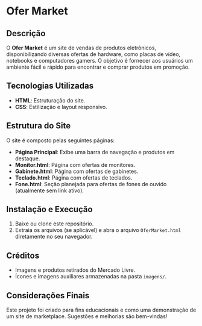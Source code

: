 # Ofer Market

## Descrição
O **Ofer Market** é um site de vendas de produtos eletrônicos, disponibilizando diversas ofertas de hardware,
como placas de vídeo, notebooks e computadores gamers. O objetivo é fornecer aos usuários um ambiente fácil
e rápido para encontrar e comprar produtos em promoção.

## Tecnologias Utilizadas
- **HTML**: Estruturação do site.
- **CSS**: Estilização e layout responsivo.

## Estrutura do Site
O site é composto pelas seguintes páginas:
- **Página Principal**: Exibe uma barra de navegação e produtos em destaque.
- **Monitor.html**: Página com ofertas de monitores.
- **Gabinete.html**: Página com ofertas de gabinetes.
- **Teclado.html**: Página com ofertas de teclados.
- **Fone.html**: Seção planejada para ofertas de fones de ouvido (atualmente sem link ativo).

## Instalação e Execução
1. Baixe ou clone este repositório.
2. Extraia os arquivos (se aplicável) e abra o arquivo `OferMarket.html` diretamente no seu navegador.

## Créditos
- Imagens e produtos retirados do Mercado Livre.
- Ícones e imagens auxiliares armazenadas na pasta `imagens/`.

## Considerações Finais
Este projeto foi criado para fins educacionais e como uma demonstração de um site de marketplace. Sugestões e melhorias são bem-vindas!

